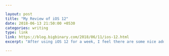 ```yaml
---

layout: post
title: "My Review of iOS 12"
date: 2018-06-13 21:50:00 +0530
categories: writing
type: link
link: https://blog.bigbinary.com/2018/06/11/ios-12.html
excerpt: "After using iOS 12 for a week, I feel there are some nice additions. The features that I'm enjoying the most are Grouped notifications, App limits and the performance improvements. But I still feel these could've been implemented better. Also Apple could've done a lot more, but I guess they're planning for later, hopefully that'll be iOS 13."

---
```

